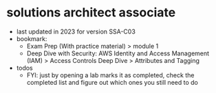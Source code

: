 # solutions architect associate

- last updated in 2023 for version SSA-C03
- bookmark:
  - Exam Prep (With practice material) > module 1
  - Deep Dive with Security: AWS Identity and Access Management (IAM) > Access Controls Deep Dive > Attributes and Tagging
- todos
  - FYI: just by opening a lab marks it as completed, check the completed list and figure out which ones you still need to do
